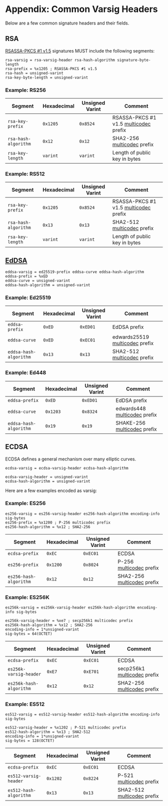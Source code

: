 # Appendix: Common Varsig Headers

Below are a few common signature headers and their fields.

## RSA

[RSASSA-PKCS #1 v1.5] signatures MUST include the following segments:

``` abnf
rsa-varsig = rsa-varsig-header rsa-hash-algorithm signature-byte-length
rsa-prefix = %x1205 ; RSASSA-PKCS #1 v1.5
rsa-hash = unsigned-varint
rsa-key-byte-length = unsigned-varint
```

### Example: RS256

| Segment              | Hexadecimal | Unsigned Varint | Comment                                 |
|----------------------|-------------|-----------------|-----------------------------------------|
| `rsa-key-prefix`     | `0x1205`    | `0x8524`        | RSASSA-PKCS #1 v1.5 [multicodec] prefix |
| `rsa-hash-algorithm` | `0x12`      | `0x12`          | SHA2-256 [multicodec] prefix            |
| `rsa-key-length`     | `varint`    | `varint`        | Length of public key in bytes           |

### Example: RS512

| Segment              | Hexadecimal | Unsigned Varint | Comment                                 |
|----------------------|-------------|-----------------|-----------------------------------------|
| `rsa-key-prefix`     | `0x1205`    | `0x8524`        | RSASSA-PKCS #1 v1.5 [multicodec] prefix |
| `rsa-hash-algorithm` | `0x13`      | `0x13`          | SHA2-512 [multicodec] prefix            |
| `rsa-key-length`     | `varint`    | `varint`        | Length of public key in bytes           |

## [EdDSA]

``` abnf
eddsa-varsig = ed25519-prefix eddsa-curve eddsa-hash-algorithm
eddsa-prefix = %xED
eddsa-curve = unsigned-varint
eddsa-hash-algorithm = unsigned-varint
```

### Example: Ed25519

| Segment                | Hexadecimal | Unsigned Varint | Comment                          |
|------------------------|-------------|-----------------|----------------------------------|
| `eddsa-prefix`         | `0xED`      | `0xED01`        | EdDSA prefix                     |
| `eddsa-curve`          | `0xED`      | `0xEC01`        | edwards25519 [multicodec] prefix |
| `eddsa-hash-algorithm` | `0x13`      | `0x13`          | SHA2-512 [multicodec] prefix     |

### Example: Ed448

| Segment                | Hexadecimal | Unsigned Varint | Comment                        |
|------------------------|-------------|-----------------|--------------------------------|
| `eddsa-prefix`         | `0xED`      | `0xED01`        | EdDSA prefix                   |
| `eddsa-curve`          | `0x1203`    | `0x8324`        | edwards448 [multicodec] prefix |
| `eddsa-hash-algorithm` | `0x19`      | `0x19`          | SHAKE-256 [multicodec] prefix  |

## ECDSA

ECDSA defines a general mechanism over many elliptic curves. 

``` abnf
ecdsa-varsig = ecdsa-varsig-header ecdsa-hash-algorithm

ecdsa-varsig-header = unsigned-varint
ecdsa-hash-algorithm = unsigned-varint
```

Here are a few examples encoded as varsig:

### Example: ES256

``` abnf
es256-varsig = es256-varsig-header es256-hash-algorithm encoding-info sig-bytes
es256-prefix = %x1200 ; P-256 multicodec prefix
es256-hash-algorithm = %x12 ; SHA2-256
```

| Segment                | Hexadecimal | Unsigned Varint | Comment                      |
|------------------------|-------------|-----------------|------------------------------|
| `ecdsa-prefix`         | `0xEC`      | `0xEC01`        | ECDSA                        |
| `es256-prefix`         | `0x1200`    | `0x8024`        | P-256 [multicodec] prefix    |
| `es256-hash-algorithm` | `0x12`      | `0x12`          | SHA2-256 [multicodec] prefix |

### Example: ES256K

``` abnf
es256k-varsig = es256k-varsig-header es256k-hash-algorithm encoding-info sig-bytes

es256k-varsig-header = %xe7 ; secp256k1 multicodec prefix
es256k-hash-algorithm = %x12 ; SHA2-256
encoding-info = 1*unsigned-varint
sig-bytes = 64(OCTET)
```

| Segment                 | Hexadecimal | Unsigned Varint | Comment                       |
|-------------------------|-------------|-----------------|-------------------------------|
| `ecdsa-prefix`          | `0xEC`      | `0xEC01`        | ECDSA                         |
| `es256k-varsig-header`  | `0xE7`      | `0xE701`        | secp256k1 [multicodec] prefix |
| `es256k-hash-algorithm` | `0x12`      | `0x12`          | SHA2-256 [multicodec] prefix  |

### Example: ES512

``` abnf
es512-varsig = es512-varsig-header es512-hash-algorithm encoding-info sig-bytes

es512-varsig-header = %x1202 ; P-521 multicodec prefix
es512-hash-algorithm = %x13 ; SHA2-512
encoding-info = 1*unsigned-varint
sig-bytes = 128(OCTET)
```

| Segment                | Hexadecimal | Unsigned Varint | Comment                      | 
|------------------------|-------------|-----------------|------------------------------|
| `ecdsa-prefix`         | `0xEC`      | `0xEC01`        | ECDSA                        |
| `es512-varsig-header`  | `0x1202`    | `0x8224`        | P-521 [multicodec] prefix    |
| `es512-hash-algorithm` | `0x13`      | `0x13`          | SHA2-512 [multicodec] prefix |

<!-- Internal Links -->

[Header]: #header
[Signature]: #signature
[Common Signature Algorithms]: #common-signature-algorithms

<!-- External Links -->

[CAR]: https://ipld.io/specs/transport/car/
[CID]: https://docs.ipfs.tech/concepts/content-addressing/
[DAG-JSON]: https://ipld.io/specs/codecs/dag-json/spec/
[DKIM]: https://en.wikipedia.org/wiki/DomainKeys_Identified_Mail
[EIP-191]: https://eips.ethereum.org/EIPS/eip-191
[EdDSA]: https://datatracker.ietf.org/doc/html/rfc8032
[How (not) to sign a JSON object]: https://latacora.micro.blog/2019/07/24/how-not-to.html
[IPLD Data Model]: https://ipld.io/docs/data-model/kinds/
[IPLD]: https://ipld.io/docs/
[JWT]: https://www.rfc-editor.org/rfc/rfc7519
[Multicodec]: https://github.com/multiformats/multicodec
[Multiformats]: https://multiformats.io
[PKI Layer Cake]: https://link.springer.com/chapter/10.1007/978-3-642-14577-3_22
[Parse Don't Validate]: https://lexi-lambda.github.io/blog/2019/11/05/parse-don-t-validate/
[RFC 2119]: https://datatracker.ietf.org/doc/html/rfc2119
[RFC 7519]: https://www.rfc-editor.org/rfc/rfc7519
[RFC 8259]: https://www.rfc-editor.org/rfc/rfc8259#page-10
[RS256]: https://datatracker.ietf.org/doc/html/rfc7518
[RSASSA-PKCS #1 v1.5]: https://www.rfc-editor.org/rfc/rfc2313
[Taxonomy of Attacks]: https://www.blackhat.com/presentations/bh-usa-07/Hill/Whitepaper/bh-usa-07-hill-WP.pdf
[`secp256k1`]: https://en.bitcoin.it/wiki/Secp256k1
[base64]: https://en.wikipedia.org/wiki/Base64
[canonicalization attacks]: https://soatok.blog/2021/07/30/canonicalization-attacks-against-macs-and-signatures/
[multibase]: https://github.com/multiformats/multibase
[multicodec]: https://github.com/multiformats/multicodec
[raw binary multicodec]: https://github.com/multiformats/multicodec/blob/master/table.csv#L40
[unsigned varint]: https://github.com/multiformats/unsigned-varint
